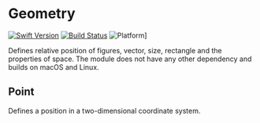 # Geometry

[![Swift Version](https://img.shields.io/badge/Swift-4.1-red.svg)](https://swift.org/)
[![Build Status](https://travis-ci.org/markuswntr/geometry.svg?branch=master)](https://travis-ci.org/markuswntr/geometry)
![Platform](https://img.shields.io/badge/platform-macOS%20%7C%20linux-lightgrey.svg)]

Defines relative position of figures, vector, size, rectangle and the properties of space.
The module does not have any other dependency and builds on macOS and Linux.

## Point

Defines a position in a two-dimensional coordinate system.
